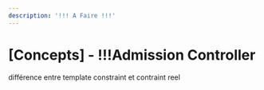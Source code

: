 ```yaml
---
description: '!!! A Faire !!!'
---
```


# \[Concepts] - !!!Admission Controller

différence entre template constraint et contraint reel
